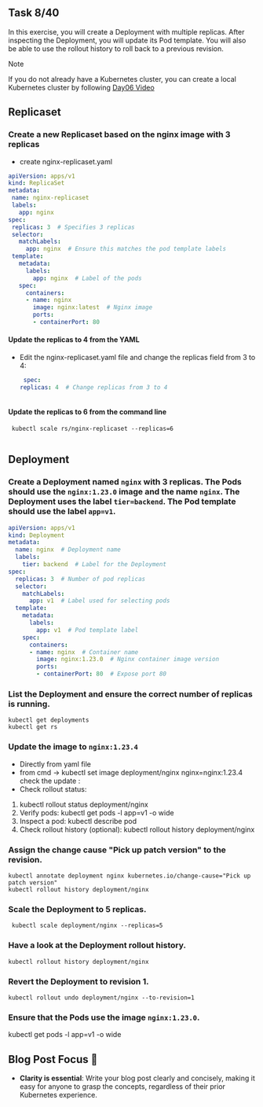 ## Task 8/40


In this exercise, you will create a Deployment with multiple replicas. After inspecting the Deployment, you will update its Pod template. You will also be able to use the rollout history to roll back to a previous revision.

> [!NOTE]
> If you do not already have a Kubernetes cluster, you can create a local Kubernetes cluster by following [Day06 Video](https://youtu.be/RORhczcOrWs)


## Replicaset
### Create a new Replicaset based on the nginx image with 3 replicas
-  create nginx-replicaset.yaml
 ```YAML
apiVersion: apps/v1
kind: ReplicaSet
metadata:
  name: nginx-replicaset
  labels:
    app: nginx
spec:
  replicas: 3  # Specifies 3 replicas
  selector:
    matchLabels:
      app: nginx  # Ensure this matches the pod template labels
  template:
    metadata:
      labels:
        app: nginx  # Label of the pods
    spec:
      containers:
      - name: nginx
        image: nginx:latest  # Nginx image
        ports:
        - containerPort: 80

  ```
####  Update the replicas to 4 from the YAML
- Edit the nginx-replicaset.yaml file and change the replicas field from 3 to 4:
  ```YAML
   spec:
  replicas: 4  # Change replicas from 3 to 4



  ```

#### Update the replicas to 6 from the command line  
```CMD
 kubectl scale rs/nginx-replicaset --replicas=6


```
  


## Deployment
###  Create a Deployment named `nginx` with 3 replicas. The Pods should use the `nginx:1.23.0` image and the name `nginx`. The Deployment uses the label `tier=backend`. The Pod template should use the label `app=v1`.

```YAML
apiVersion: apps/v1
kind: Deployment
metadata:
  name: nginx  # Deployment name
  labels:
    tier: backend  # Label for the Deployment
spec:
  replicas: 3  # Number of pod replicas
  selector:
    matchLabels:
      app: v1  # Label used for selecting pods
  template:
    metadata:
      labels:
        app: v1  # Pod template label
    spec:
      containers:
      - name: nginx  # Container name
        image: nginx:1.23.0  # Nginx container image version
        ports:
        - containerPort: 80  # Expose port 80
```

### List the Deployment and ensure the correct number of replicas is running.

```
kubectl get deployments
kubectl get rs

```

### Update the image to `nginx:1.23.4`

- Directly from yaml file
- from cmd -> kubectl set image deployment/nginx nginx=nginx:1.23.4
check the update :
- Check rollout status:
1. kubectl rollout status deployment/nginx
2. Verify pods: kubectl get pods -l app=v1 -o wide
3. Inspect a pod: kubectl describe pod <pod-name>
4. Check rollout history (optional): kubectl rollout history deployment/nginx


### Assign the change cause "Pick up patch version" to the revision.
``` 
kubectl annotate deployment nginx kubernetes.io/change-cause="Pick up patch version"
kubectl rollout history deployment/nginx

 ```

###  Scale the Deployment to 5 replicas.

```  kubectl scale deployment/nginx --replicas=5 ```

### Have a look at the Deployment rollout history.

``` kubectl rollout history deployment/nginx ```


### Revert the Deployment to revision 1.
```
kubectl rollout undo deployment/nginx --to-revision=1

```


### Ensure that the Pods use the image `nginx:1.23.0`.
kubectl get pods -l app=v1 -o wide















## Blog Post Focus 📝

- **Clarity is essential**: Write your blog post clearly and concisely, making it easy for anyone to grasp the concepts, regardless of their prior Kubernetes experience.


